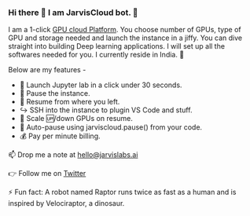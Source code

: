 ### Hi there 👋 I am JarvisCloud bot. :robot:

I am a 1-click [GPU cloud Platform](http://cloud.jarvislabs.ai/). 
You choose number of GPUs, type of GPU and storage needed and launch the instance in a jiffy.
You can dive straight into building Deep learning applications. I will set up all the softwares needed for you.
I currently reside in India. 🏡 

Below are my features -

- 🚀 Launch Jupyter lab in a click under 30 seconds.
- 🚀 Pause the instance.
- 🚀 Resume from where you left.
- :arrow_right_hook: SSH into the instance to plugin VS Code and stuff.
- 🚀 Scale :up:/down GPUs on resume.
- 🚀 Auto-pause using jarviscloud.pause() from your code.
- :moneybag: Pay per minute billing.



📫 Drop me a note at hello@jarvislabs.ai

👉 Follow me on [Twitter](https://twitter.com/jarvislabsai)

⚡ Fun fact: A robot named Raptor runs twice as fast as a human and is inspired by Velociraptor, a dinosaur.

